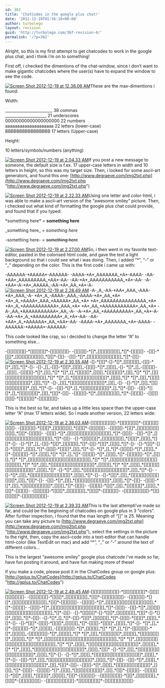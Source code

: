 ```yaml
---
id: 382
title: 'ChatCodes in the google plus chat!'
date: '2012-12-19T01:56:16+00:00'
author: turbolego
layout: revision
guid: 'http://turbolego.com/367-revision-4/'
permalink: '/?p=382'
---
```


Alright, so this is my first attempt to get chatcodes to work in the google plus chat, and i think i’m on to something!

First off, i checked the dimentions of the chat-window, since i don’t want to make gigantic chatcodes where the user(s) have to expand the window to see the code.

[![Screen Shot 2012-12-19 at 12.38.06 AM](https://turbolego.com/wp-content/uploads/2012/12/Screen-Shot-2012-12-19-at-12.38.06-AM-170x300.png)](https://turbolego.com/chatcodes-in-the-google-plus-chat/screen-shot-2012-12-19-at-12-38-06-am/)These are the max-dimentions i found:

Width:

,,,,,,,,,,,,,,,,,,,,,,,,,,,,,,,,,,,,,, 38 commas  
\_\_\_\_\_\_\_\_\_\_\_\_\_\_\_\_\_\_\_\_\_ 21 underscores  
00000000000000000000 22 numbers  
aaaaaaaaaaaaaaaaaaaa 22 letters (lower-case)  
BBBBBBBBBBBBBBBB 17 letters (Upper-case)

Height:

10 letters/symbols/numbers (anything)

[![Screen Shot 2012-12-19 at 2.04.33 AM](https://turbolego.com/wp-content/uploads/2012/12/Screen-Shot-2012-12-19-at-2.04.33-AM-300x159.png)](https://turbolego.com/chatcodes-in-the-google-plus-chat/screen-shot-2012-12-19-at-2-04-33-am/)If you post a new message to someone, the default size is f.ex. 17 upper-case letters in width and 10 letters in height, so this was my target size. Then, i looked for some ascii-art generators, and found this one: [http://www.degraeve.com/img2txt.php](http://www.degraeve.com/img2txt.php "http://www.degraeve.com/img2txt.php")

[![Screen Shot 2012-12-19 at 2.22.33 AM](https://turbolego.com/wp-content/uploads/2012/12/Screen-Shot-2012-12-19-at-2.22.33-AM1-300x246.png)](https://turbolego.com/chatcodes-in-the-google-plus-chat/screen-shot-2012-12-19-at-2-22-33-am-2/)Using one letter and color-html, i was able to make a ascii-art version of the “awesome smiley” picture. Then, i checked out what kind of formatting the google plus chat could provide, and found that if you typed:

\*something here\* = **something here**

\_something here\_ = *something here*

-something here- = <del>something here</del>

[![Screen Shot 2012-12-19 at 2.27.00 AM](https://turbolego.com/wp-content/uploads/2012/12/Screen-Shot-2012-12-19-at-2.27.00-AM-300x220.png)](https://turbolego.com/chatcodes-in-the-google-plus-chat/screen-shot-2012-12-19-at-2-27-00-am/)So, i then went in my favorite text-editor, pasted in the colorised html code, and gave the text a light background so that i could see what i was doing. Then, i added “\*”, “-” or “\_” depending on the color. This is the first code i came up with:

-AAAAAA-\*AAAAA\*-AAAAAA- -AAAA-\*A\*\_AAAAAAA\_\*A\*-AAAA- -AA-\*AA\*\_AAAAAAAAA\_\*AA\*-AA- -AA-\*A\*\_AAAAAAAAAAA\_\*A\*-AA- -A-\*AA\*-A-\*A\*\_AAAAA\_-AA-\*A\*\_AA\_\*A\*-A-[![Screen Shot 2012-12-19 at 2.28.49 AM](https://turbolego.com/wp-content/uploads/2012/12/Screen-Shot-2012-12-19-at-2.28.49-AM1-173x300.png)](https://turbolego.com/chatcodes-in-the-google-plus-chat/screen-shot-2012-12-19-at-2-28-49-am-2/) -A-\_A\_-AA-\*AA\*\_AAA\_-AAA-\*A\*\_AAA\_-A- \*A\*\_A\_-AAAA-\_AAA\_-AAAA-\*A\*\_AA\_\*A\* \*A\*\_A\_\*AAAA\*\_AAA\_\*AAAAA\*\_AA\_\*A\* \*A\*\_AAAAAAAAAAAAAAA\_\*A\* \*A\*\_A\_\*AAAAAAAAAAA\*\_AAA\_\*A\* \*A\*\_AA\_\*AAAAAAAAAAA\*\_AA\_\*A\* -A-\_AA\_\*AAAAAAAAAAA\*\_AA\_-A- -A-\*A\*\_AA\_\*AAAAAAAAA\*\_AA\_\*A\*-A- -AA-\*A\*\_A\_\*AAAAAAAAA\*\_A\_\*A\*-AA- -AA-\*AA\*\_A\_\*AAAAAA\*\_AA\_\*AA\*-AA- -AAAA-\*A\*\_AAAAAAA\_\*A\*-AAAA- -AAAAAA-\*AAAAA\*-AAAAAA-

This code looked like crap, so i decided to change the letter “A” to something else…

-\[\]\[\]\[\]\[\]\[\]\[\]-\*\[\]\[\]\[\]\[\]\[\]\*-\[\]\[\]\[\]\[\]\[\]\[\]- -\[\]\[\]\[\]\[\]-\*\[\]\*\_\[\]\[\]\[\]\[\]\[\]\[\]\[\]\_\*\[\]\*-\[\]\[\]\[\]\[\]- -\[\]\[\]-\*\[\]\[\]\*\_\[\]\[\]\[\]\[\]\[\]\[\]\[\]\[\]\[\]\_\*\[\]\[\]\*-\[\]\[\]- -\[\]\[\]-\*\[\]\*\_\[\]\[\]\[\]\[\]\[\]\[\]\[\]\[\]\[\]\[\]\[\]\_\*\[\]\*-\[\]\[\]-[![Screen Shot 2012-12-19 at 2.30.55 AM](https://turbolego.com/wp-content/uploads/2012/12/Screen-Shot-2012-12-19-at-2.30.55-AM-174x300.png)](https://turbolego.com/chatcodes-in-the-google-plus-chat/screen-shot-2012-12-19-at-2-30-55-am/) -\[\]-\*\[\]\[\]\*-\[\]-\*\[\]\*\_\[\]\[\]\[\]\[\]\[\]\_-\[\]\[\]-\*\[\]\*\_\[\]\[\]\_\*\[\]\*-\[\]- -\[\]-\_\[\]\_-\[\]\[\]-\*\[\]\[\]\*\_\[\]\[\]\[\]\_-\[\]\[\]\[\]-\*\[\]\*\_\[\]\[\]\[\]\_-\[\]- \*\[\]\*\_\[\]\_-\[\]\[\]\[\]\[\]-\_\[\]\[\]\[\]\_-\[\]\[\]\[\]\[\]-\*\[\]\*\_\[\]\[\]\_\*\[\]\* \*\[\]\*\_\[\]\_\*\[\]\[\]\[\]\[\]\*\_\[\]\[\]\[\]\_\*\[\]\[\]\[\]\[\]\[\]\*\_\[\]\[\]\_\*\[\]\* \*\[\]\*\_\[\]\[\]\[\]\[\]\[\]\[\]\[\]\[\]\[\]\[\]\[\]\[\]\[\]\[\]\[\]\_\*\[\]\* \*\[\]\*\_\[\]\_\*\[\]\[\]\[\]\[\]\[\]\[\]\[\]\[\]\[\]\[\]\[\]\*\_\[\]\[\]\[\]\_\*\[\]\* \*\[\]\*\_\[\]\[\]\_\*\[\]\[\]\[\]\[\]\[\]\[\]\[\]\[\]\[\]\[\]\[\]\*\_\[\]\[\]\_\*\[\]\* -\[\]-\_\[\]\[\]\_\*\[\]\[\]\[\]\[\]\[\]\[\]\[\]\[\]\[\]\[\]\[\]\*\_\[\]\[\]\_-\[\]- -\[\]-\*\[\]\*\_\[\]\[\]\_\*\[\]\[\]\[\]\[\]\[\]\[\]\[\]\[\]\[\]\*\_\[\]\[\]\_\*\[\]\*-\[\]- -\[\]\[\]-\*\[\]\*\_\[\]\_\*\[\]\[\]\[\]\[\]\[\]\[\]\[\]\[\]\[\]\*\_\[\]\_\*\[\]\*-\[\]\[\]- -\[\]\[\]-\*\[\]\[\]\*\_\[\]\_\*\[\]\[\]\[\]\[\]\[\]\[\]\*\_\[\]\[\]\_\*\[\]\[\]\*-\[\]\[\]- -\[\]\[\]\[\]\[\]-\*\[\]\*\_\[\]\[\]\[\]\[\]\[\]\[\]\[\]\_\*\[\]\*-\[\]\[\]\[\]\[\]- -\[\]\[\]\[\]\[\]\[\]\[\]-\*\[\]\[\]\[\]\[\]\[\]\*-\[\]\[\]\[\]\[\]\[\]\[\]-

This is the best so far, and takes up a little less space than the upper-case letter “A” (max 17 letters wide). So i made another version, 22 letters wide:

[![Screen Shot 2012-12-19 at 2.36.03 AM](https://turbolego.com/wp-content/uploads/2012/12/Screen-Shot-2012-12-19-at-2.36.03-AM-146x300.png)](https://turbolego.com/chatcodes-in-the-google-plus-chat/screen-shot-2012-12-19-at-2-36-03-am/)-\[\]\[\]\[\]\[\]\[\]\[\]\[\]\[\]-\*\[\]\[\]\[\]\[\]\[\]\[\]\*-\[\]\[\]\[\]\[\]\[\]\[\]\[\]\[\]- -\[\]\[\]\[\]\[\]\[\]-\*\[\]\[\]\[\]\*\_\[\]\[\]\[\]\[\]\[\]\[\]\_\*\[\]\[\]\[\]\*-\[\]\[\]\[\]\[\]\[\]- -\[\]\[\]\[\]\[\]-\*\[\]\[\]\*\_\[\]\[\]\[\]\[\]\[\]\[\]\[\]\[\]\[\]\[\]\_\*\[\]\[\]\*-\[\]\[\]\[\]\[\]- -\[\]\[\]\[\]-\*\[\]\*\_\[\]\[\]\[\]\[\]\[\]\[\]\[\]\[\]\[\]\[\]\[\]\[\]\[\]\[\]\_\*\[\]\*-\[\]\[\]\[\]- -\[\]\[\]-\*\[\]\*\_\[\]\[\]\[\]\[\]\[\]\[\]\[\]\[\]\[\]\[\]\[\]\[\]\[\]\[\]\[\]\[\]\_\*\[\]\*-\[\]\[\]- -\[\]-\*\[\]\[\]\[\]\[\]\[\]\*\_\[\]\[\]\[\]\[\]\[\]\[\]\[\]\_\*\[\]\[\]\[\]\*\_\[\]\[\]\[\]\_\*\[\]\[\]\*-\[\]- -\[\]-\*\[\]\*\_\[\]\_-\[\]\[\]-\*\[\]\[\]\*\_\[\]\[\]\[\]\[\]\[\]\_\*\[\]\*-\[\]\[\]-\*\[\]\[\]\*\_\[\]\[\]\[\]\_\*\[\]\*-\[\]- -\[\]-\*\[\]\[\]\*-\[\]\[\]-\*\[\]\[\]\[\]\*\_\[\]\[\]\[\]\_\*\[\]\*-\[\]\[\]\[\]-\*\[\]\[\]\[\]\*\_\[\]\[\]\_\*\[\]\*-\[\]- \*\[\]\*\_\[\]\_\*\[\]\*-\[\]\[\]\[\]\[\]-\*\[\]\*\_\[\]\[\]\[\]\_\*\[\]\*-\[\]\[\]\[\]\[\]\[\]-\*\[\]\*\_\[\]\[\]\[\]\_\*\[\]\* \*\[\]\*\_\[\]\_\*\[\]\*-\[\]\[\]\[\]\[\]-\*\[\]\*\_\[\]\[\]\[\]\_\*\[\]\*-\[\]\[\]\[\]\[\]\[\]-\*\[\]\*\_\[\]\[\]\[\]\_\*\[\]\* \*\[\]\*\_\[\]\[\]\[\]\[\]\[\]\[\]\[\]\[\]\[\]\[\]\[\]\[\]\[\]\[\]\[\]\[\]\[\]\[\]\[\]\[\]\_\*\[\]\* \*\[\]\*\_\[\]\[\]\[\]\[\]\[\]\[\]\[\]\[\]\[\]\[\]\[\]\[\]\[\]\[\]\[\]\[\]\[\]\[\]\[\]\[\]\_\*\[\]\* \*\[\]\*\_\[\]\[\]\_\*\[\]\[\]\[\]\[\]\[\]\[\]\[\]\[\]\[\]\[\]\[\]\[\]\[\]\[\]\*\_\[\]\[\]\[\]\[\]\_\*\[\]\* \*\[\]\*\_\[\]\[\]\[\]\_\*\[\]\[\]\[\]\[\]\[\]\[\]\[\]\[\]\[\]\[\]\[\]\[\]\[\]\[\]\*\_\[\]\[\]\[\]\_\*\[\]\* -\[\]-\*\[\]\*\_\[\]\[\]\_\*\[\]\[\]\[\]\[\]\[\]\[\]\[\]\[\]\[\]\[\]\[\]\[\]\[\]\[\]\*\_\[\]\[\]\_\*\[\]\*-\[\]- -\[\]-\*\[\]\*\_\[\]\[\]\_\*\[\]\[\]\[\]\[\]\[\]\[\]\[\]\[\]\[\]\[\]\[\]\[\]\[\]\*\_\[\]\[\]\[\]\_\*\[\]\*-\[\]- -\[\]-\*\[\]\[\]\*\_\[\]\[\]\_\*\[\]\[\]\[\]\[\]\[\]\[\]\[\]\[\]\[\]\[\]\[\]\[\]\*\_\[\]\[\]\_\*\[\]\[\]\*-\[\]- -\[\]\[\]-\*\[\]\*\_\[\]\[\]\_\*\[\]\[\]\[\]\[\]\[\]\[\]\[\]\[\]\[\]\[\]\[\]\*\_\[\]\[\]\[\]\_\*\[\]\*-\[\]\[\]- -\[\]\[\]\[\]-\*\[\]\*\_\[\]\[\]\_\*\[\]\[\]\[\]\[\]\[\]\[\]\[\]\[\]\[\]\*\_\[\]\[\]\[\]\_\*\[\]\*-\[\]\[\]\[\]- -\[\]\[\]\[\]\[\]-\*\[\]\[\]\*\_\[\]\[\]\_\*\[\]\[\]\[\]\[\]\[\]\*\_\[\]\[\]\[\]\_\*\[\]\[\]\*-\[\]\[\]\[\]\[\]- -\[\]\[\]\[\]\[\]\[\]-\*\[\]\[\]\[\]\*\_\[\]\[\]\[\]\[\]\[\]\[\]\_\*\[\]\[\]\[\]\*-\[\]\[\]\[\]\[\]\[\]- -\[\]\[\]\[\]\[\]\[\]\[\]\[\]\[\]-\*\[\]\[\]\[\]\[\]\[\]\[\]\*-\[\]\[\]\[\]\[\]\[\]\[\]\[\]\[\]-

[![Screen Shot 2012-12-19 at 2.39.33 AM](https://turbolego.com/wp-content/uploads/2012/12/Screen-Shot-2012-12-19-at-2.39.33-AM-300x131.png)](https://turbolego.com/chatcodes-in-the-google-plus-chat/screen-shot-2012-12-19-at-2-39-33-am/)This is the last attempti’ve made so far, and could be the beginning of chatcodes on google plus in 3 “colors”. After further inspection, i found that the max length of “\[\]” is 25. Meaning you can take any picture to [http://www.degraeve.com/img2txt.php](http://www.degraeve.com/img2txt.php "http://www.degraeve.com/img2txt.php"), select the settings in the picture to the right, then, copy the ascii-code into a text-editor that can handle html-color (like TextEdit on mac) and add “\*”, “\_” or “-” around the text of different colors…

This is the largest “awesome smiley” google plus chatcode i’ve made so far, have fun posting it around, and have fun making more of these!

If you make a code, please post it in the ChatCodes group on google plus: [http://gplus.to/ChatCodes](http://gplus.to/ChatCodes "http://gplus.to/ChatCodes")

[![Screen Shot 2012-12-19 at 2.49.45 AM](https://turbolego.com/wp-content/uploads/2012/12/Screen-Shot-2012-12-19-at-2.49.45-AM-126x300.png)](https://turbolego.com/chatcodes-in-the-google-plus-chat/screen-shot-2012-12-19-at-2-49-45-am/)-\[\]\[\]\[\]\[\]\[\]\[\]\[\]\[\]\[\]-\*\[\]\[\]\[\]\[\]\[\]\[\]\[\]\*-\[\]\[\]\[\]\[\]\[\]\[\]\[\]\[\]\[\]- -\[\]\[\]\[\]\[\]\[\]\[\]-\*\[\]\[\]\[\]\*\_\[\]\[\]\[\]\[\]\[\]\[\]\[\]\_\*\[\]\[\]\*-\[\]\[\]\[\]\[\]\[\]\[\]\[\]- -\[\]\[\]\[\]\[\]\[\]-\*\[\]\[\]\*\_\[\]\[\]\[\]\[\]\[\]\[\]\[\]\[\]\[\]\[\]\[\]\_\*\[\]\[\]\*-\[\]\[\]\[\]\[\]\[\]- -\[\]\[\]\[\]\[\]-\*\[\]\*\_\[\]\[\]\[\]\[\]\[\]\[\]\[\]\[\]\[\]\[\]\[\]\[\]\[\]\[\]\[\]\_\*\[\]\*-\[\]\[\]\[\]\[\]- -\[\]\[\]\[\]-\*\[\]\*\_\[\]\[\]\[\]\[\]\[\]\[\]\[\]\[\]\[\]\[\]\[\]\[\]\[\]\[\]\[\]\[\]\[\]\_\*\[\]\*-\[\]\[\]\[\]- -\[\]\[\]-\*\[\]\*\_\[\]\[\]\[\]\[\]\[\]\[\]\[\]\[\]\[\]\[\]\[\]\[\]\[\]\[\]\[\]\[\]\[\]\[\]\[\]\_\*\[\]\*-\[\]\[\]- -\[\]-\*\[\]\[\]\[\]\[\]\*-\[\]-\*\[\]\[\]\*\_\[\]\[\]\[\]\[\]\[\]\[\]\_\*\[\]\[\]\*-\[\]-\*\[\]\[\]\*\_\[\]\[\]\[\]\_\*\[\]\*-\[\]\[\]- -\[\]-\*\[\]\*\_\[\]\_\*\[\]\*-\[\]\[\]-\*\[\]\[\]\*\_\[\]\[\]\[\]\[\]\[\]\_\*\[\]\*-\[\]\[\]\[\]-\*\[\]\[\]\[\]\*\_\[\]\[\]\[\]\_\*\[\]\*-\[\]- -\[\]-\*\[\]\[\]\*-\[\]\[\]\[\]-\*\[\]\[\]\[\]\*\_\[\]\[\]\[\]\[\]\_\*\[\]\*-\[\]\[\]\[\]-\*\[\]\[\]\[\]\*\_\[\]\[\]\[\]\_\*\[\]\*-\[\]- \*\[\]\*\_\[\]\_\*\[\]\*-\[\]\[\]\[\]\[\]\[\]-\*\[\]\*\_\[\]\[\]\[\]\[\]\_-\[\]\[\]\[\]\[\]\[\]\[\]-\*\[\]\*\_\[\]\[\]\[\]\[\]\_\*\[\]\* \*\[\]\*\_\[\]\_\*\[\]\*-\[\]\[\]\[\]\[\]\[\]-\*\[\]\*\_\[\]\[\]\[\]\[\]\_-\[\]\[\]\[\]\[\]\[\]\[\]-\*\[\]\*\_\[\]\[\]\[\]\[\]\_\*\[\]\* \*\[\]\*\_\[\]\[\]\_\*\[\]\[\]\[\]\[\]\[\]\[\]\*\_\[\]\[\]\[\]\[\]\_\*\[\]\[\]\[\]\[\]\[\]\[\]\[\]\*\_\[\]\[\]\[\]\[\]\_\*\[\]\* \*\[\]\*\_\[\]\[\]\[\]\[\]\[\]\[\]\[\]\[\]\[\]\[\]\[\]\[\]\[\]\[\]\[\]\[\]\[\]\[\]\[\]\[\]\[\]\[\]\[\]\_\*\[\]\* \*\[\]\*\_\[\]\[\]\[\]\[\]\[\]\[\]\[\]\[\]\[\]\[\]\[\]\[\]\[\]\[\]\[\]\[\]\[\]\[\]\[\]\[\]\[\]\[\]\[\]\_\*\[\]\* \*\[\]\*\_\[\]\[\]\[\]\_\*\[\]\[\]\[\]\[\]\[\]\[\]\[\]\[\]\[\]\[\]\[\]\[\]\[\]\[\]\[\]\[\]\*\_\[\]\[\]\[\]\[\]\_\*\[\]\* \*\[\]\*\_\[\]\[\]\[\]\_\*\[\]\[\]\[\]\[\]\[\]\[\]\[\]\[\]\[\]\[\]\[\]\[\]\[\]\[\]\[\]\[\]\*\_\[\]\[\]\[\]\_\*\[\]\[\]\* -\[\]-\*\[\]\*\_\[\]\[\]\_\*\[\]\[\]\[\]\[\]\[\]\[\]\[\]\[\]\[\]\[\]\[\]\[\]\[\]\[\]\[\]\[\]\*\_\[\]\[\]\[\]\_\*\[\]\*-\[\]- -\[\]-\*\[\]\*\_\[\]\[\]\[\]\_\*\[\]\[\]\[\]\[\]\[\]\[\]\[\]\[\]\[\]\[\]\[\]\[\]\[\]\[\]\[\]\*\_\[\]\[\]\[\]\_\*\[\]\*-\[\]- -\[\]\[\]-\*\[\]\*\_\[\]\[\]\_\*\[\]\[\]\[\]\[\]\[\]\[\]\[\]\[\]\[\]\[\]\[\]\[\]\[\]\[\]\*\_\[\]\[\]\[\]\_\*\[\]\*-\[\]\[\]- -\[\]\[\]-\*\[\]\*\_\[\]\[\]\[\]\_\*\[\]\[\]\[\]\[\]\[\]\[\]\[\]\[\]\[\]\[\]\[\]\[\]\[\]\*\_\[\]\[\]\_\*\[\]\[\]\*-\[\]\[\]- -\[\]\[\]\[\]-\*\[\]\*\_\[\]\[\]\[\]\_\*\[\]\[\]\[\]\[\]\[\]\[\]\[\]\[\]\[\]\[\]\[\]\*\_\[\]\[\]\[\]\_\*\[\]\*-\[\]\[\]\[\]- -\[\]\[\]\[\]\[\]-\*\[\]\*\_\[\]\[\]\[\]\_\*\[\]\[\]\[\]\[\]\[\]\[\]\[\]\[\]\[\]\*\_\[\]\[\]\_\*\[\]\[\]\*-\[\]\[\]\[\]\[\]- -\[\]\[\]\[\]\[\]\[\]-\*\[\]\[\]\*\_\[\]\[\]\[\]\_\*\[\]\[\]\[\]\[\]\*\_\[\]\[\]\[\]\[\]\_\*\[\]\[\]\*-\[\]\[\]\[\]\[\]\[\]- -\[\]\[\]\[\]\[\]\[\]\[\]\[\]-\*\[\]\[\]\*\_\[\]\[\]\[\]\[\]\[\]\[\]\_\*\[\]\[\]\[\]\*-\[\]\[\]\[\]\[\]\[\]\[\]\[\]- -\[\]\[\]\[\]\[\]\[\]\[\]\[\]\[\]\[\]-\*\[\]\[\]\[\]\[\]\[\]\[\]\[\]\*-\[\]\[\]\[\]\[\]\[\]\[\]\[\]\[\]\[\]-